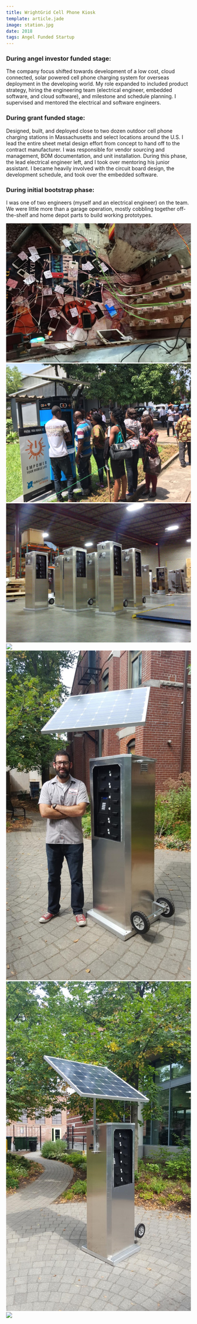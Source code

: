 ```yaml
---
title: WrightGrid Cell Phone Kiosk
template: article.jade
image: station.jpg
date: 2018
tags: Angel Funded Startup
---
```

### During angel investor funded stage:
The company focus shifted towards development of a low cost, cloud connected, solar powered cell phone charging system for overseas deployment in the developing world. My role expanded to included product strategy, hiring the engineering team (electrical engineer, embedded software, and cloud software), and milestone and schedule planning. I supervised and mentored the electrical and software engineers.
### During grant funded stage:
Designed, built, and deployed close to two dozen outdoor cell phone charging stations in Massachusetts and select locations around the U.S. I lead the entire sheet metal design effort from concept to hand off to the contract manufacturer. I was responsible for vendor sourcing and management, BOM documentation, and unit installation. During this phase, the lead electrical engineer left, and I took over mentoring his junior assistant. I became heavily involved with the circuit board design, the development schedule, and took over the embedded software.
### During initial bootstrap phase:
I was one of two engineers (myself and an electrical engineer) on the team. We were little more than a garage operation, mostly cobbling together off-the-shelf and home depot parts to build working prototypes.

![](001.jpg)  
![](002.jpg)  
![](003.jpg)  
![](004.jpg)  
![](005.jpg)  
![](006.jpg)  
![](007.jpg)  
